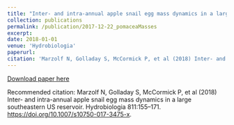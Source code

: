 ```yaml
---
title: "Inter- and intra-annual apple snail egg mass dynamics in a large southeastern US reservoir"
collection: publications
permalink: /publication/2017-12-22_pomaceaMasses
excerpt: 
date: 2018-01-01
venue: 'Hydrobiologia'
paperurl: 
citation: 'Marzolf N, Golladay S, McCormick P, et al (2018) Inter- and intra-annual apple snail egg mass dynamics in a large southeastern US reservoir. Hydrobiologia 811:155–171. https://doi.org/10.1007/s10750-017-3475-x'
---
```


[Download paper here](http://nmarzolf91.github.io/files/Marzolf2018_Article_Inter-AndIntra-annualAppleSnai.pdf)

Recommended citation: Marzolf N, Golladay S, McCormick P, et al (2018) Inter- and intra-annual apple snail egg mass dynamics in a large southeastern US reservoir. Hydrobiologia 811:155–171. https://doi.org/10.1007/s10750-017-3475-x.
